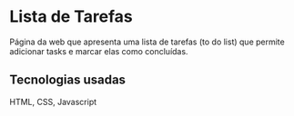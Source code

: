 # Lista de Tarefas

Página da web que apresenta uma lista de tarefas (to do list) que permite adicionar tasks e marcar elas como concluídas.

## Tecnologias usadas

HTML, CSS, Javascript
